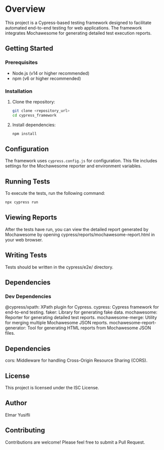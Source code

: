 # Overview

This project is a Cypress-based testing framework designed to facilitate automated end-to-end testing for web applications. The framework integrates Mochawesome for generating detailed test execution reports.

## Getting Started

### Prerequisites

- Node.js (v14 or higher recommended)
- npm (v6 or higher recommended)

### Installation

1. Clone the repository:

   ```sh
   git clone <repository_url>
   cd cypress_framework
   ```

2. Install dependencies:
   ```sh
   npm install
   ```

## Configuration

The framework uses `cypress.config.js` for configuration. This file includes settings for the Mochawesome reporter and environment variables.

## Running Tests

To execute the tests, run the following command:

```sh
npx cypress run
```

## Viewing Reports
After the tests have run, you can view the detailed report generated by Mochawesome by opening cypress/reports/mochawesome-report.html in your web browser.

## Writing Tests
Tests should be written in the cypress/e2e/ directory.

## Dependencies
### Dev Dependencies
@cypress/xpath: XPath plugin for Cypress.
cypress: Cypress framework for end-to-end testing.
faker: Library for generating fake data.
mochawesome: Reporter for generating detailed test reports.
mochawesome-merge: Utility for merging multiple Mochawesome JSON reports.
mochawesome-report-generator: Tool for generating HTML reports from Mochawesome JSON files.
## Dependencies
cors: Middleware for handling Cross-Origin Resource Sharing (CORS).
## License
This project is licensed under the ISC License.

## Author
Elmar Yusifli

## Contributing
Contributions are welcome! Please feel free to submit a Pull Request.
```
